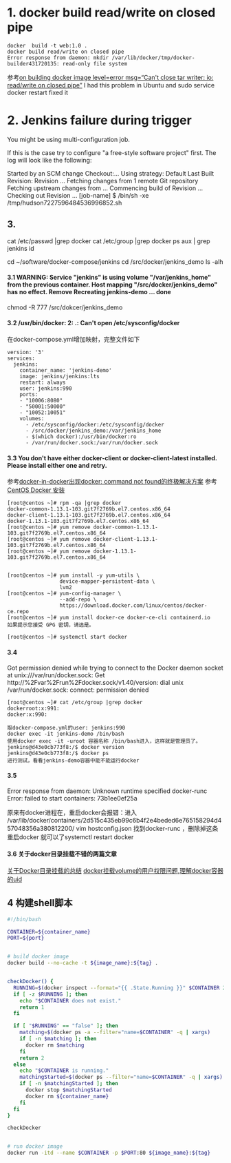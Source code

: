 
# 1. docker build read/write on closed pipe 
```
docker  build -t web:1.0 .
docker build read/write on closed pipe 
Error response from daemon: mkdir /var/lib/docker/tmp/docker-builder431720135: read-only file system
```

参考[on building docker image level=error msg=“Can't close tar writer: io: read/write on closed pipe”](https://stackoverflow.com/questions/46971182/on-building-docker-image-level-error-msg-cant-close-tar-writer-io-read-write)
I had this problem in Ubuntu and sudo service docker restart fixed it





# 2. Jenkins failure during trigger

You might be using multi-configuration job.

If this is the case try to configure "a free-style software project" first. The log will look like the following:

Started by an SCM change
Checkout:...
Using strategy: Default
Last Built Revision: Revision ...
Fetching changes from 1 remote Git repository
Fetching upstream changes from ...
Commencing build of Revision ...
Checking out Revision ...
[job-name] $ /bin/sh -xe /tmp/hudson7227596484536996852.sh



## 3. 
   cat /etc/passwd |grep docker
   cat /etc/group |grep docker
   ps aux | grep jenkins
   id



   cd ~/software/docker-compose/jenkins
   cd /src/docker/jenkins_demo
   ls  -alh



#### 3.1   WARNING: Service "jenkins" is using volume "/var/jenkins_home" from the previous container. Host mapping "/src/docker/jenkins_demo" has no effect. Remove Recreating jenkins-demo ... done

   chmod -R 777 /src/dokcer/jenkins_demo


#### 3.2 /usr/bin/docker: 2: .: Can't open /etc/sysconfig/docker
在docker-compose.yml增加映射，完整文件如下
```
version: '3'
services:
  jenkins:
    container_name: 'jenkins-demo'
    image: jenkins/jenkins:lts
    restart: always
    user: jenkins:990
    ports: 
    - "10006:8080"
    - "50001:50000"
    - "10052:10051"
    volumes:
      - /etc/sysconfig/docker:/etc/sysconfig/docker
      - /src/docker/jenkins_demo:/var/jenkins_home
      - $(which docker):/usr/bin/docker:ro
      - /var/run/docker.sock:/var/run/docker.sock
```

#### 3.3 You don't have either docker-client or docker-client-latest installed. Please install either one and retry.
参考[docker-in-docker出现docker: command not found的终极解决方案](https://zhuanlan.zhihu.com/p/69337819)
参考[CentOS Docker 安装](https://www.runoob.com/docker/centos-docker-install.html)
```
[root@centos ~]# rpm -qa |grep docker
docker-common-1.13.1-103.git7f2769b.el7.centos.x86_64
docker-client-1.13.1-103.git7f2769b.el7.centos.x86_64
docker-1.13.1-103.git7f2769b.el7.centos.x86_64
[root@centos ~]# yum remove docker-common-1.13.1-103.git7f2769b.el7.centos.x86_64
[root@centos ~]# yum remove docker-client-1.13.1-103.git7f2769b.el7.centos.x86_64
[root@centos ~]# yum remove docker-1.13.1-103.git7f2769b.el7.centos.x86_64


[root@centos ~]# yum install -y yum-utils \
                 device-mapper-persistent-data \
                 lvm2
[root@centos ~]# yum-config-manager \
                 --add-repo \
                 https://download.docker.com/linux/centos/docker-ce.repo
[root@centos ~]# yum install docker-ce docker-ce-cli containerd.io
如果提示您接受 GPG 密钥，请选是。

[root@centos ~]# systemctl start docker
```

#### 3.4 
Got permission denied while trying to connect to the Docker daemon socket at unix:///var/run/docker.sock: Get http://%2Fvar%2Frun%2Fdocker.sock/v1.40/version: dial unix /var/run/docker.sock: connect: permission denied

```
[root@centos ~]# cat /etc/group |grep docker
dockerroot:x:991:
docker:x:990:

取docker-compose.yml的user: jenkins:990
docker exec -it jenkins-demo /bin/bash
使用docker exec -it -uroot 容器名称 /bin/bash进入，这样就是管理员了。
jenkins@d43e0cb773f8:/$ docker version
jenkins@d43e0cb773f8:/$ docker ps
进行测试，看看jenkins-demo容器中能不能运行docker
```


#### 3.5 
Error response from daemon: Unknown runtime specified docker-runc
Error: failed to start containers: 73b1ee0ef25a


原来有docker进程在，重启docker会报错：进入
/var/lib/docker/containers/2d515c435eb99c6b4f2e4beded6e765158294d457048356a380812200/
vim hostconfig.json
找到docker-runc ，删除掉这条
重启docker 就可以了systemctl restart docker



#### 3.6 关于docker目录挂载不错的两篇文章
[关于Docker目录挂载的总结](https://www.cnblogs.com/ivictor/p/4834864.html)
[docker挂载volume的用户权限问题,理解docker容器的uid](https://www.cnblogs.com/woshimrf/p/understand-docker-uid.html)



## 4 构建shell脚本

```bash
#!/bin/bash

CONTAINER=${container_name}
PORT=${port}


# build docker image
docker build --no-cache -t ${image_name}:${tag} .


checkDocker() {
  RUNNING=$(docker inspect --format="{{ .State.Running }}" $CONTAINER 2>/dev/null)
  if [ -z $RUNNING ]; then
    echo "$CONTAINER does not exist."
    return 1
  fi

  if [ "$RUNNING" == "false" ]; then
    matching=$(docker ps -a --filter="name=$CONTAINER" -q | xargs)
    if [ -n $matching ]; then
      docker rm $matching
    fi
    return 2
  else
    echo "$CONTAINER is running."
    matchingStarted=$(docker ps --filter="name=$CONTAINER" -q | xargs)
    if [ -n $matchingStarted ]; then
      docker stop $matchingStarted
      docker rm ${container_name}
    fi
  fi
}

checkDocker


# run docker image
docker run -itd --name $CONTAINER -p $PORT:80 ${image_name}:${tag}
```


 









